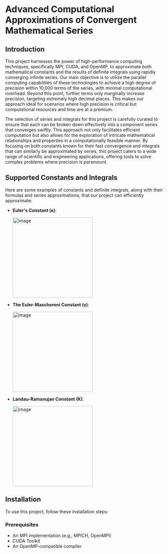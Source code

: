 # Advanced Computational Approximations of Convergent Mathematical Series

## Introduction
This project harnesses the power of high-performance computing techniques, specifically MPI, CUDA, and OpenMP, to approximate both mathematical constants and the results of definite integrals using rapidly converging infinite series. Our main objective is to utilize the parallel computing capabilities of these technologies to achieve a high degree of precision within 10,000 terms of the series, with minimal computational overhead. Beyond this point, further terms only marginally increase precision, targeting extremely high decimal places. This makes our approach ideal for scenarios where high precision is critical but computational resources and time are at a premium.

The selection of series and integrals for this project is carefully curated to ensure that each can be broken down effectively into a component series that converges swiftly. This approach not only facilitates efficient computation but also allows for the exploration of intricate mathematical relationships and properties in a computationally feasible manner. By focusing on both constants known for their fast convergence and integrals that can similarly be approximated by series, this project caters to a wide range of scientific and engineering applications, offering tools to solve complex problems where precision is paramount.

## Supported Constants and Integrals
Here are some examples of constants and definite integrals, along with their formulas and series approximations, that our project can efficiently approximate:

- **Euler's Constant (e)**:

  <img width="255" alt="image" src="https://github.com/user-attachments/assets/6194d03a-cb59-4961-ab47-1e75a915dc7b">

- **The Euler-Mascheroni Constant (γ)**:

  <img width="255" alt="image" src="https://github.com/user-attachments/assets/b701f436-11e3-4cb8-a312-26499ce1e50c">
- **Landau-Ramanujan Constant (K)**:

  <img width="255" alt="image" src="https://github.com/user-attachments/assets/7cf668cd-d3c8-4e5b-9c55-04adfe7e1bad">
  
## Installation
To use this project, follow these installation steps:

### Prerequisites
- An MPI implementation (e.g., MPICH, OpenMPI)
- CUDA Toolkit
- An OpenMP-compatible compiler

